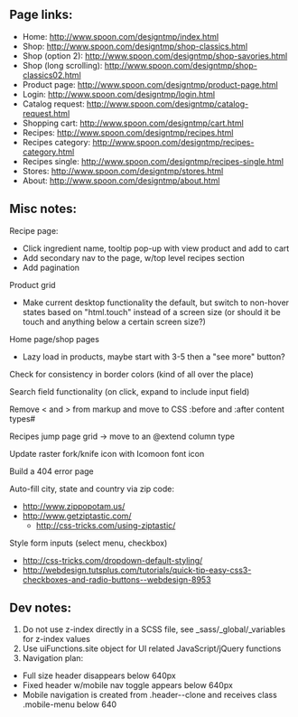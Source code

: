 Page links:
-----------

 - Home: http://www.spoon.com/designtmp/index.html
 - Shop: http://www.spoon.com/designtmp/shop-classics.html
 - Shop (option 2): http://www.spoon.com/designtmp/shop-savories.html
 - Shop (long scrolling): http://www.spoon.com/designtmp/shop-classics02.html
 - Product page: http://www.spoon.com/designtmp/product-page.html
 - Login: http://www.spoon.com/designtmp/login.html
 - Catalog request: http://www.spoon.com/designtmp/catalog-request.html
 - Shopping cart: http://www.spoon.com/designtmp/cart.html
 - Recipes: http://www.spoon.com/designtmp/recipes.html
 - Recipes category: http://www.spoon.com/designtmp/recipes-category.html
 - Recipes single: http://www.spoon.com/designtmp/recipes-single.html
 - Stores: http://www.spoon.com/designtmp/stores.html
 - About: http://www.spoon.com/designtmp/about.html


Misc notes:
-----------

Recipe page:
 - Click ingredient name, tooltip pop-up with view product and add to cart
 - Add secondary nav to the page, w/top level recipes section
 - Add pagination

Product grid
 - Make current desktop functionality the default, but switch to non-hover states based on "html.touch" instead of a screen size (or should it be touch and anything below a certain screen size?)

Home page/shop pages
 - Lazy load in products, maybe start with 3-5 then a "see more" button?

Check for consistency in border colors (kind of all over the place)

Search field functionality (on click, expand to include input field)

Remove < and > from markup and move to CSS :before and :after content types#

Recipes jump page grid -> move to an @extend column type

Update raster fork/knife icon with Icomoon font icon

Build a 404 error page

Auto-fill city, state and country via zip code:
 - http://www.zippopotam.us/
 - http://www.getziptastic.com/
 	- http://css-tricks.com/using-ziptastic/

Style form inputs (select menu, checkbox)
 - http://css-tricks.com/dropdown-default-styling/
 - http://webdesign.tutsplus.com/tutorials/quick-tip-easy-css3-checkboxes-and-radio-buttons--webdesign-8953



Dev notes:
----------

1. Do not use z-index directly in a SCSS file, see _sass/_global/_variables for z-index values
2. Use uiFunctions.site object for UI related JavaScript/jQuery functions
3. Navigation plan:
 - Full size header disappears below 640px
 - Fixed header w/mobile nav toggle appears below 640px
 - Mobile navigation is created from .header--clone and receives class .mobile-menu below 640